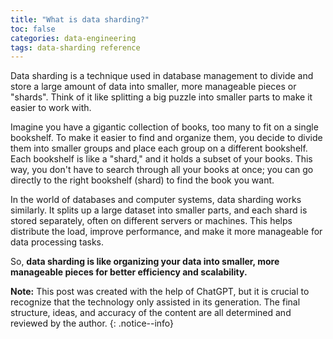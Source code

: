 ```yaml
---
title: "What is data sharding?"
toc: false
categories: data-engineering
tags: data-sharding reference
---
```


Data sharding is a technique used in database management to divide and store a large amount of data into smaller, more manageable pieces or "shards". Think of it like splitting a big puzzle into smaller parts to make it easier to work with.

Imagine you have a gigantic collection of books, too many to fit on a single bookshelf. To make it easier to find and organize them, you decide to divide them into smaller groups and place each group on a different bookshelf. Each bookshelf is like a "shard," and it holds a subset of your books. This way, you don't have to search through all your books at once; you can go directly to the right bookshelf (shard) to find the book you want.

In the world of databases and computer systems, data sharding works similarly. It splits up a large dataset into smaller parts, and each shard is stored separately, often on different servers or machines. This helps distribute the load, improve performance, and make it more manageable for data processing tasks.

So, **data sharding is like organizing your data into smaller, more manageable pieces for better efficiency and scalability.**

**Note:** This post was created with the help of ChatGPT, but it is crucial to recognize that the technology only assisted in its generation. The final structure, ideas, and accuracy of the content are all determined and reviewed by the author.
{: .notice--info}